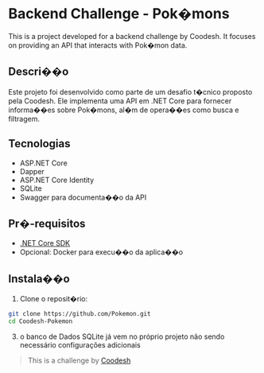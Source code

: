 # Backend Challenge - Pok�mons

This is a project developed for a backend challenge by Coodesh. It focuses on providing an API that interacts with Pok�mon data.

## Descri��o

Este projeto foi desenvolvido como parte de um desafio t�cnico proposto pela Coodesh. Ele implementa uma API em .NET Core para fornecer informa��es sobre Pok�mons, al�m de opera��es como busca e filtragem.

## Tecnologias

- ASP.NET Core
- Dapper
- ASP.NET Core Identity
- SQLite
- Swagger para documenta��o da API

## Pr�-requisitos

- [.NET Core SDK](https://dotnet.microsoft.com/download)
- Opcional: Docker para execu��o da aplica��o

## Instala��o

1. Clone o reposit�rio:

```bash
git clone https://github.com/Pokemon.git
cd Coodesh-Pokemon
```
3. o banco de Dados SQLite já vem no próprio projeto não sendo necessário configurações adicionais 

>  This is a challenge by [Coodesh](https://coodesh.com/)